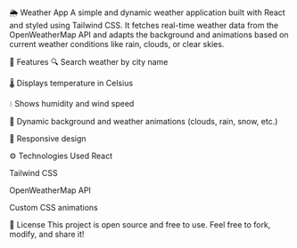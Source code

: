 🌦️ Weather App
A simple and dynamic weather application built with React and styled using Tailwind CSS. It fetches real-time weather data from the OpenWeatherMap API and adapts the background and animations based on current weather conditions like rain, clouds, or clear skies.

🚀 Features
🔍 Search weather by city name

🌡 Displays temperature in Celsius

💧 Shows humidity and wind speed

🎨 Dynamic background and weather animations (clouds, rain, snow, etc.)

📱 Responsive design

⚙️ Technologies Used
React

Tailwind CSS

OpenWeatherMap API

Custom CSS animations

📄 License
This project is open source and free to use. Feel free to fork, modify, and share it!